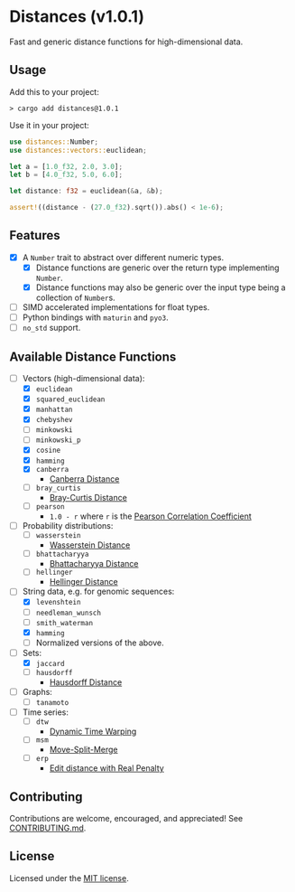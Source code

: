 # Distances (v1.0.1)

Fast and generic distance functions for high-dimensional data.

## Usage

Add this to your project:

```shell
> cargo add distances@1.0.1
```

Use it in your project:

```rust
use distances::Number;
use distances::vectors::euclidean;

let a = [1.0_f32, 2.0, 3.0];
let b = [4.0_f32, 5.0, 6.0];

let distance: f32 = euclidean(&a, &b);

assert!((distance - (27.0_f32).sqrt()).abs() < 1e-6);
```

## Features

- [x] A `Number` trait to abstract over different numeric types.
  - [x] Distance functions are generic over the return type implementing `Number`.
  - [x] Distance functions may also be generic over the input type being a collection of `Number`s.
- [ ] SIMD accelerated implementations for float types.
- [ ] Python bindings with `maturin` and `pyo3`.
- [ ] `no_std` support.

## Available Distance Functions

- [ ] Vectors (high-dimensional data):
  - [x] `euclidean`
  - [x] `squared_euclidean`
  - [x] `manhattan`
  - [x] `chebyshev`
  - [ ] `minkowski`
  - [ ] `minkowski_p`
  - [x] `cosine`
  - [x] `hamming`
  - [x] `canberra`
    - [Canberra Distance](https://en.wikipedia.org/wiki/Canberra_distance)
  - [ ] `bray_curtis`
    - [Bray-Curtis Distance](https://en.wikipedia.org/wiki/Bray%E2%80%93Curtis_dissimilarity)
  - [ ] `pearson`
    - `1.0 - r` where `r` is the [Pearson Correlation Coefficient](https://en.wikipedia.org/wiki/Pearson_correlation_coefficient)
- [ ] Probability distributions:
  - [ ] `wasserstein`
    - [Wasserstein Distance](https://en.wikipedia.org/wiki/Wasserstein_metric)
  - [ ] `bhattacharyya`
    - [Bhattacharyya Distance](https://en.wikipedia.org/wiki/Bhattacharyya_distance)
  - [ ] `hellinger`
    - [Hellinger Distance](https://en.wikipedia.org/wiki/Hellinger_distance)
- [ ] String data, e.g. for genomic sequences:
  - [x] `levenshtein`
  - [ ] `needleman_wunsch`
  - [ ] `smith_waterman`
  - [x] `hamming`
  - [ ] Normalized versions of the above.
- [ ] Sets:
  - [x] `jaccard`
  - [ ] `hausdorff`
    - [Hausdorff Distance](https://en.wikipedia.org/wiki/Hausdorff_distance)
- [ ] Graphs:
  - [ ] `tanamoto`
- [ ] Time series:
  - [ ] `dtw`
    - [Dynamic Time Warping](https://en.wikipedia.org/wiki/Dynamic_time_warping)
  - [ ] `msm`
    - [Move-Split-Merge](https://doi.org/10.1109/TKDE.2012.88)
  - [ ] `erp`
    - [Edit distance with Real Penalty](https://rdrr.io/cran/TSdist/man/ERPDistance.html)

## Contributing

Contributions are welcome, encouraged, and appreciated!
See [CONTRIBUTING.md](CONTRIBUTING.md).

## License

Licensed under the [MIT license](LICENSE-MIT).
